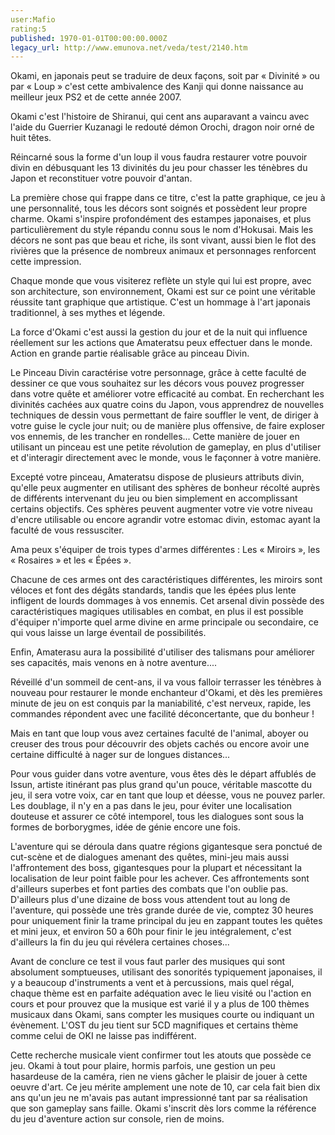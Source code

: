 ```yaml
---
user:Mafio
rating:5
published: 1970-01-01T00:00:00.000Z
legacy_url: http://www.emunova.net/veda/test/2140.htm
---
```

Okami, en japonais peut se traduire de deux façons, soit par « Divinité » ou par « Loup » c'est cette ambivalence des Kanji qui donne naissance au meilleur jeux PS2 et de cette année 2007\.  

  

Okami c'est l'histoire de Shiranui, qui cent ans auparavant a vaincu avec l'aide du Guerrier Kuzanagi le redouté démon Orochi, dragon noir orné de huit têtes.   

Réincarné sous la forme d'un loup il vous faudra restaurer votre pouvoir divin en débusquant les 13 divinités du jeu pour chasser les ténèbres du Japon et reconstituer votre pouvoir d'antan.  

  

La première chose qui frappe dans ce titre, c'est la patte graphique, ce jeu à une personnalité, tous les décors sont soignés et possèdent leur propre charme. Okami s'inspire profondément des estampes japonaises, et plus particulièrement du style répandu connu sous le nom d'Hokusai. Mais les décors ne sont pas que beau et riche, ils sont vivant, aussi bien le flot des rivières que la présence de nombreux animaux et personnages renforcent cette impression.  

Chaque monde que vous visiterez reflète un style qui lui est propre, avec son architecture, son environnement, Okami est sur ce point une véritable réussite tant graphique que artistique. C'est un hommage à l'art japonais traditionnel, à ses mythes et légende.  

La force d'Okami c'est aussi la gestion du jour et de la nuit qui influence réellement sur les actions que Amateratsu peux effectuer dans le monde. Action en grande partie réalisable grâce au pinceau Divin.  

  

Le Pinceau Divin caractérise votre personnage, grâce à cette faculté de dessiner ce que vous souhaitez sur les décors vous pouvez progresser dans votre quête et améliorer votre efficacité au combat. En recherchant les divinités cachées aux quatre coins du Japon, vous apprendrez de nouvelles techniques de dessin vous permettant de faire souffler le vent, de diriger à votre guise le cycle jour nuit; ou de manière plus offensive, de faire exploser vos ennemis, de les trancher en rondelles... Cette manière de jouer en utilisant un pinceau est une petite révolution de gameplay, en plus d'utiliser et d'interagir directement avec le monde, vous le façonner à votre manière.  

  

Excepté votre pinceau, Amateratsu dispose de plusieurs attributs divin, qu'elle peux augmenter en utilisant des sphères de bonheur récolté auprès de différents intervenant du jeu ou bien simplement en accomplissant certains objectifs. Ces sphères peuvent augmenter votre vie votre niveau d'encre utilisable ou encore agrandir votre estomac divin, estomac ayant la faculté de vous ressusciter.   

Ama peux s'équiper de trois types d'armes différentes : Les « Miroirs », les « Rosaires » et les « Épées ».  

Chacune de ces armes ont des caractéristiques différentes, les miroirs sont véloces et font des dégâts standards, tandis que les épées plus lente infligent de lourds dommages à vos ennemis. Cet arsenal divin possède des caractéristiques magiques utilisables en combat, en plus il est possible d'équiper n'importe quel arme divine en arme principale ou secondaire, ce qui vous laisse un large éventail de possibilités.  

Enfin, Amaterasu aura la possibilité d'utiliser des talismans pour améliorer ses capacités, mais venons en à notre aventure....  

  

Réveillé d'un sommeil de cent-ans, il va vous falloir terrasser les ténèbres à nouveau pour restaurer le monde enchanteur d'Okami, et dès les premières minute de jeu on est conquis par la maniabilité, c'est nerveux, rapide, les commandes répondent avec une facilité déconcertante, que du bonheur !   

Mais en tant que loup vous avez certaines faculté de l'animal, aboyer ou creuser des trous pour découvrir des objets cachés ou encore avoir une certaine difficulté à nager sur de longues distances...  

Pour vous guider dans votre aventure, vous êtes dès le départ affublés de Issun, artiste itinérant pas plus grand qu'un pouce, véritable mascotte du jeu, il sera votre voix, car en tant que loup et déesse, vous ne pouvez parler. Les doublage, il n'y en a pas dans le jeu, pour éviter une localisation douteuse et assurer ce côté intemporel, tous les dialogues sont sous la formes de borborygmes, idée de génie encore une fois.   

L'aventure qui se déroula dans quatre régions gigantesque sera ponctué de cut-scène et de dialogues amenant des quêtes, mini-jeu mais aussi l'affrontement des boss, gigantesques pour la plupart et nécessitant la localisation de leur point faible pour les achever. Ces affrontements sont d'ailleurs superbes et font parties des combats que l'on oublie pas. D'ailleurs plus d'une dizaine de boss vous attendent tout au long de l'aventure, qui possède une très grande durée de vie, comptez 30 heures pour uniquement finir la trame principal du jeu en zappant toutes les quêtes et mini jeux, et environ 50 a 60h pour finir le jeu intégralement, c'est d'ailleurs la fin du jeu qui révélera certaines choses...  

  

Avant de conclure ce test il vous faut parler des musiques qui sont absolument somptueuses, utilisant des sonorités typiquement japonaises, il y a beaucoup d'instruments a vent et à percussions, mais quel régal, chaque thème est en parfaite adéquation avec le lieu visité ou l'action en cours et pour prouvez que la musique est varié il y a plus de 100 thèmes musicaux dans Okami, sans compter les musiques courte ou indiquant un évènement. L'OST du jeu tient sur 5CD magnifiques et certains thème comme celui de OKI ne laisse pas indifférent.  

  

  

Cette recherche musicale vient confirmer tout les atouts que possède ce jeu. Okami à tout pour plaire, hormis parfois, une gestion un peu hasardeuse de la caméra, rien ne viens gâcher le plaisir de jouer à cette oeuvre d'art. Ce jeu mérite amplement une note de 10, car cela fait bien dix ans qu'un jeu ne m'avais pas autant impressionné tant par sa réalisation que son gameplay sans faille. Okami s'inscrit dès lors comme la référence du jeu d'aventure action sur console, rien de moins.
